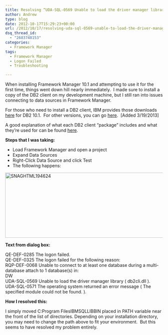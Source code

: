 ```yaml
---
title: Resolving “UDA-SQL-0569 Unable to load the driver manager library ( db2cli.dll )” with Framework Manager 10.1
author: Andrew
type: blog
date: 2012-10-17T15:29:23+00:00
url: /2012/10/17/resolving-uda-sql-0569-unable-to-load-the-driver-manager-library-db2cli-dll-with-framework-manager-10-1/
dsq_thread_id:
  - "2683748153"
categories:
  - Framework Manager
tags:
  - Framework Manager
  - Logon Failed
  - Troubleshooting

---
```

When installing Framework Manager 10.1 and attempting to use it for the first time, things went down hill nearly immediately.  I made sure to install a copy of the DB2 client on my development machine, but I still ran into issues connecting to data sources in Framework Manager.

For those who need to install a DB2 client, IBM provides those downloads [here][1] for DB2 10.1.  For other versions, you can go [here][2].  [Added 3/19/2013]

A good explanation of what each DB2 client &#8220;package&#8221; includes and what they&#8217;re used for can be found [here][3].

**Steps that I was taking:**

  * Load Framework Manager and open a project
  * Expand Data Sources
  * Right-Click Data Source and click Test
  * The following happens:

[<img style="background-image: none; padding-left: 0px; padding-right: 0px; display: inline; padding-top: 0px; border-width: 0px;" title="SNAGHTML194624" alt="SNAGHTML194624" src="http://www.andrewcbancroft.com/wp-content/uploads/2012/10/SNAGHTML194624_thumb.png" width="666" height="208" border="0" />][4]

**Text from dialog box:**

QE-DEF-0285 The logon failed.  
QE-DEF-0325 The logon failed for the following reason:  
RQP-DEF-0068 Unable to connect to at least one database during a multi-database attach to 1 database(s) in:  
DW  
UDA-SQL-0569 Unable to load the driver manager library ( db2cli.dll ).  
UDA-SQL-0571 The operating system returned an error message ( The specified module could not be found. ).

**How I resolved this:**

I simply moved C:Program FilesIBMSQLLIBBIN placed in PATH variable near the front of the list of directories. Depending on your installation directory, you may need to change the path above to fit your environment.  But this seems to have resolved my problem entirely.

 [1]: http://www-01.ibm.com/support/docview.wss?rs=4020&uid=swg21385217
 [2]: http://www-01.ibm.com/support/docview.wss?uid=swg27016878
 [3]: http://www.db2dean.com/Previous/DB2Client.html
 [4]: http://www.andrewcbancroft.com/wp-content/uploads/2012/10/SNAGHTML194624.png
